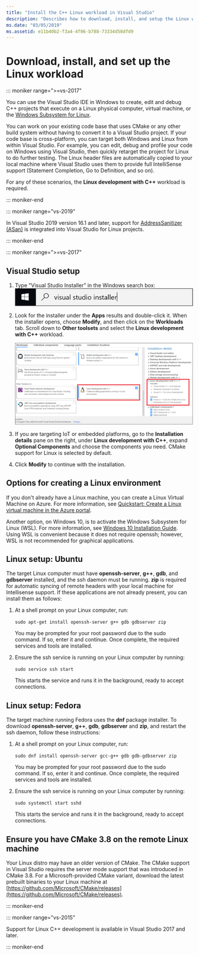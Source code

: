 ```yaml
---
title: "Install the C++ Linux workload in Visual Studio"
description: "Describes how to download, install, and setup the Linux workload for C++ in Visual Studio."
ms.date: "03/05/2019"
ms.assetid: e11b40b2-f3a4-4f06-b788-73334d58dfd9
---
```


# Download, install, and set up the Linux workload


::: moniker range=">=vs-2017"

You can use the Visual Studio IDE in Windows to create, edit and debug C++ projects that execute on a Linux physical computer, virtual machine, or the [Windows Subsystem for Linux](/windows/wsl/about). 

You can work on your existing code base that uses CMake or any other build system without having to convert it to a Visual Studio project. If your code base is cross-platform, you can target both Windows and Linux from within Visual Studio. For example, you can edit, debug and profile your code on Windows using Visual Studio, then quickly retarget the project for Linux to do further testing. The Linux header files are automatically copied to your local machine where Visual Studio uses them to provide full IntelliSense support (Statement Completion, Go to Definition, and so on). 
 
For any of these scenarios, the **Linux development with C++** workload is required. 

::: moniker-end

::: moniker range="vs-2019"

In Visual Studio 2019 version 16.1 and later, support for [AddressSanitizer (ASan)](https://github.com/google/sanitizers/wiki/AddressSanitizer) is integrated into Visual Studio for Linux projects.

::: moniker-end

::: moniker range=">=vs-2017"

## Visual Studio setup

1. Type "Visual Studio Installer" in the Windows search box:
   ![Windows search box](media/visual-studio-installer-search.png)
2. Look for the installer under the **Apps** results and double-click it. When the installer opens, choose **Modify**, and then click on the **Workloads** tab. Scroll down to **Other toolsets** and select the **Linux development with C++** workload.

   ![Visual C++ for Linux Development workload](media/linuxworkload.png)

1. If you are targeting IoT or embedded platforms, go to the **Installation details** pane on the right, under **Linux development with C++**, expand **Optional Components** and choose the components you need. CMake support for Linux is selected by default.

1. Click **Modify** to continue with the installation.

## Options for creating a Linux environment

If you don't already have a Linux machine, you can create a Linux Virtual Machine on Azure. For more information, see [Quickstart: Create a Linux virtual machine in the Azure portal](/azure/virtual-machines/linux/quick-create-portal).

Another option, on Windows 10, is to activate the Windows Subsystem for Linux (WSL). For more information, see [Windows 10 Installation Guide](/windows/wsl/install-win10). Using WSL is convenient because it does not require openssh; however, WSL is not recommended for graphical applications.

## Linux setup: Ubuntu

The target Linux computer must have **openssh-server**, **g++**, **gdb**, and **gdbserver** installed, and the ssh daemon must be running. **zip** is required for automatic syncing of remote headers with your local machine for Intellisense support. If these applications are not already present, you can install them as follows:

1. At a shell prompt on your Linux computer, run:

   `sudo apt-get install openssh-server g++ gdb gdbserver zip`

   You may be prompted for your root password due to the sudo command.  If so, enter it and continue. Once complete, the required services and tools are installed.

1. Ensure the ssh service is running on your Linux computer by running:

   `sudo service ssh start`

   This starts the service and runs it in the background, ready to accept connections.

## Linux setup: Fedora

The target machine running Fedora uses the **dnf** package installer. To download **openssh-server**, **g++**, **gdb**, **gdbserver** and **zip**, and restart the ssh daemon, follow these instructions:

1. At a shell prompt on your Linux computer, run:

   `sudo dnf install openssh-server gcc-g++ gdb gdb-gdbserver zip`

   You may be prompted for your root password due to the sudo command.  If so, enter it and continue. Once complete, the required services and tools are installed.

1. Ensure the ssh service is running on your Linux computer by running:

   `sudo systemctl start sshd`

   This starts the service and runs it in the background, ready to accept connections.

## Ensure you have CMake 3.8 on the remote Linux machine

Your Linux distro may have an older version of CMake. The CMake support in Visual Studio requires the server mode support that was introduced in CMake 3.8. For a Microsoft-provided CMake variant, download the latest prebuilt binaries to your Linux machine at [https://github.com/Microsoft/CMake/releases](https://github.com/Microsoft/CMake/releases).

::: moniker-end

::: moniker range="vs-2015"

Support for Linux C++ development is available in Visual Studio 2017 and later.

::: moniker-end
